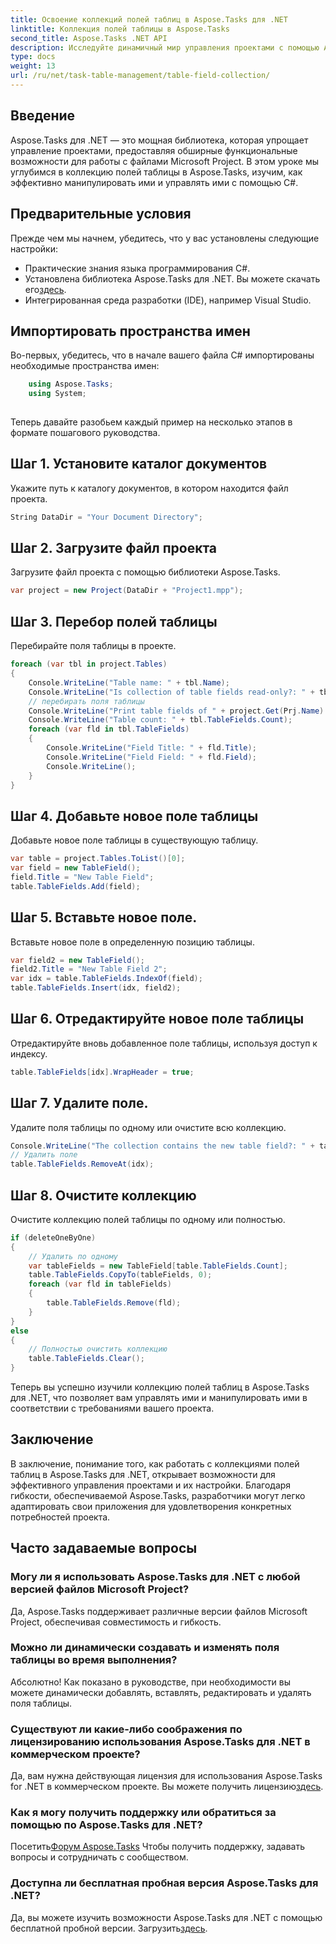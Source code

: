 ```yaml
---
title: Освоение коллекций полей таблиц в Aspose.Tasks для .NET
linktitle: Коллекция полей таблицы в Aspose.Tasks
second_title: Aspose.Tasks .NET API
description: Исследуйте динамичный мир управления проектами с помощью Aspose.Tasks для .NET. Узнайте, как манипулировать коллекциями полей таблицы для индивидуальной настройки проекта.
type: docs
weight: 13
url: /ru/net/task-table-management/table-field-collection/
---
```

## Введение
Aspose.Tasks для .NET — это мощная библиотека, которая упрощает управление проектами, предоставляя обширные функциональные возможности для работы с файлами Microsoft Project. В этом уроке мы углубимся в коллекцию полей таблицы в Aspose.Tasks, изучим, как эффективно манипулировать ими и управлять ими с помощью C#.
## Предварительные условия
Прежде чем мы начнем, убедитесь, что у вас установлены следующие настройки:
- Практические знания языка программирования C#.
- Установлена библиотека Aspose.Tasks для .NET. Вы можете скачать его[здесь](https://releases.aspose.com/tasks/net/).
- Интегрированная среда разработки (IDE), например Visual Studio.
## Импортировать пространства имен
Во-первых, убедитесь, что в начале вашего файла C# импортированы необходимые пространства имен:
```csharp
    using Aspose.Tasks;
    using System;
    
```
Теперь давайте разобьем каждый пример на несколько этапов в формате пошагового руководства.
## Шаг 1. Установите каталог документов
Укажите путь к каталогу документов, в котором находится файл проекта.
```csharp
String DataDir = "Your Document Directory";
```
## Шаг 2. Загрузите файл проекта
Загрузите файл проекта с помощью библиотеки Aspose.Tasks.
```csharp
var project = new Project(DataDir + "Project1.mpp");
```
## Шаг 3. Перебор полей таблицы
Перебирайте поля таблицы в проекте.
```csharp
foreach (var tbl in project.Tables)
{
    Console.WriteLine("Table name: " + tbl.Name);
    Console.WriteLine("Is collection of table fields read-only?: " + tbl.TableFields.IsReadOnly);
    // перебирать поля таблицы
    Console.WriteLine("Print table fields of " + project.Get(Prj.Name) + " project.");
    Console.WriteLine("Table count: " + tbl.TableFields.Count);
    foreach (var fld in tbl.TableFields)
    {
        Console.WriteLine("Field Title: " + fld.Title);
        Console.WriteLine("Field Field: " + fld.Field);
        Console.WriteLine();
    }
}
```
## Шаг 4. Добавьте новое поле таблицы
Добавьте новое поле таблицы в существующую таблицу.
```csharp
var table = project.Tables.ToList()[0];
var field = new TableField();
field.Title = "New Table Field";
table.TableFields.Add(field);
```
## Шаг 5. Вставьте новое поле.
Вставьте новое поле в определенную позицию таблицы.
```csharp
var field2 = new TableField();
field2.Title = "New Table Field 2";
var idx = table.TableFields.IndexOf(field);
table.TableFields.Insert(idx, field2);
```
## Шаг 6. Отредактируйте новое поле таблицы
Отредактируйте вновь добавленное поле таблицы, используя доступ к индексу.
```csharp
table.TableFields[idx].WrapHeader = true;
```
## Шаг 7. Удалите поле.
Удалите поля таблицы по одному или очистите всю коллекцию.
```csharp
Console.WriteLine("The collection contains the new table field?: " + table.TableFields.Contains(field));
// Удалить поле
table.TableFields.RemoveAt(idx);
```
## Шаг 8. Очистите коллекцию
Очистите коллекцию полей таблицы по одному или полностью.
```csharp
if (deleteOneByOne)
{
    // Удалить по одному
    var tableFields = new TableField[table.TableFields.Count];
    table.TableFields.CopyTo(tableFields, 0);
    foreach (var fld in tableFields)
    {
        table.TableFields.Remove(fld);
    }
}
else
{
    // Полностью очистить коллекцию
    table.TableFields.Clear();
}
```
Теперь вы успешно изучили коллекцию полей таблиц в Aspose.Tasks для .NET, что позволяет вам управлять ими и манипулировать ими в соответствии с требованиями вашего проекта.
## Заключение
В заключение, понимание того, как работать с коллекциями полей таблиц в Aspose.Tasks для .NET, открывает возможности для эффективного управления проектами и их настройки. Благодаря гибкости, обеспечиваемой Aspose.Tasks, разработчики могут легко адаптировать свои приложения для удовлетворения конкретных потребностей проекта.
## Часто задаваемые вопросы
### Могу ли я использовать Aspose.Tasks для .NET с любой версией файлов Microsoft Project?
Да, Aspose.Tasks поддерживает различные версии файлов Microsoft Project, обеспечивая совместимость и гибкость.
### Можно ли динамически создавать и изменять поля таблицы во время выполнения?
Абсолютно! Как показано в руководстве, при необходимости вы можете динамически добавлять, вставлять, редактировать и удалять поля таблицы.
### Существуют ли какие-либо соображения по лицензированию использования Aspose.Tasks для .NET в коммерческом проекте?
 Да, вам нужна действующая лицензия для использования Aspose.Tasks for .NET в коммерческом проекте. Вы можете получить лицензию[здесь](https://purchase.aspose.com/buy).
### Как я могу получить поддержку или обратиться за помощью по Aspose.Tasks для .NET?
 Посетить[Форум Aspose.Tasks](https://forum.aspose.com/c/tasks/15) Чтобы получить поддержку, задавать вопросы и сотрудничать с сообществом.
### Доступна ли бесплатная пробная версия Aspose.Tasks для .NET?
 Да, вы можете изучить возможности Aspose.Tasks для .NET с помощью бесплатной пробной версии. Загрузить[здесь](https://releases.aspose.com/).